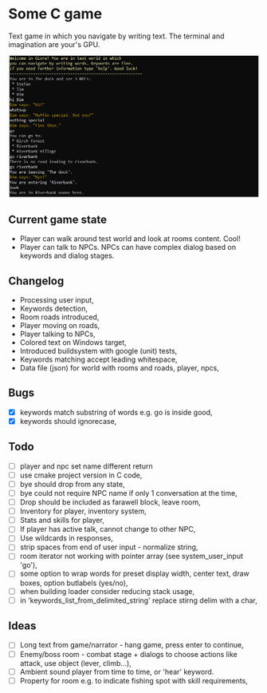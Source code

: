 # Some C game

Text game in which you navigate by writing text. The terminal and imagination are your's GPU.

<p align="center">
    <img src="img/ss_GLore_0.0.2.PNG" width="500" alt="Recent text game state">
</p>

## Current game state
- Player can walk around test world and look at rooms content. Cool!
- Player can talk to NPCs. NPCs can have complex dialog based on keywords and dialog stages.

## Changelog
- Processing user input,
- Keywords detection,
- Room roads introduced,
- Player moving on roads,
- Player talking to NPCs,
- Colored text on Windows target,
- Introduced buildsystem with google (unit) tests,
- Keywords matching accept leading whitespace,
- Data file (json) for world with rooms and roads, player, npcs,

## Bugs
- [x] keywords match substring of words e.g. go is inside good,
- [x] keywords should ignorecase,

## Todo
- [ ] player and npc set name different return
- [ ] use cmake project version in C code,
- [ ] bye should drop from any state,
- [ ] bye could not require NPC name if only 1 conversation at the time,
- [ ] Drop should be included as farawell block, leave room,
- [ ] Inventory for player, inventory system,
- [ ] Stats and skills for player,
- [ ] If player has active talk, cannot change to other NPC,
- [ ] Use wildcards in responses,
- [ ] strip spaces from end of user input - normalize string,
- [ ] room iterator not working with pointer array (see system_user_input 'go'),
- [ ] some option to wrap words for preset display width, center text, draw boxes, option butlabels (yes/no),
- [ ] when building loader consider reducing stack usage,
- [ ] in 'keywords_list_from_delimited_string' replace stirng delim with a char,

## Ideas
- [ ] Long text from game/narrator - hang game, press enter to continue,
- [ ] Enemy/boss room - combat stage + dialogs to choose actions like attack, use object (lever, climb...),
- [ ] Ambient sound player from time to time, or 'hear' keyword.
- [ ] Property for room e.g. to indicate fishing spot with skill requirements,